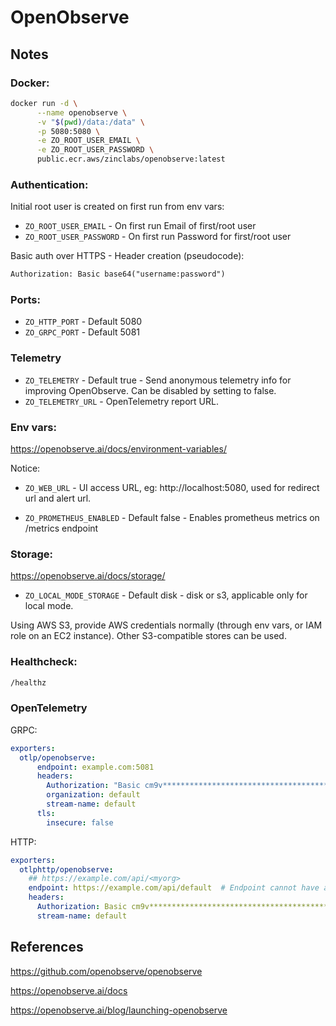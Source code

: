 # OpenObserve

## Notes

### Docker:

```sh
docker run -d \
      --name openobserve \
      -v "$(pwd)/data:/data" \
      -p 5080:5080 \
      -e ZO_ROOT_USER_EMAIL \
      -e ZO_ROOT_USER_PASSWORD \
      public.ecr.aws/zinclabs/openobserve:latest
```

### Authentication:

Initial root user is created on first run from env vars:

- `ZO_ROOT_USER_EMAIL` - On first run Email of first/root user
- `ZO_ROOT_USER_PASSWORD` - On first run Password for first/root user

Basic auth over HTTPS - Header creation (pseudocode):

```txt
Authorization: Basic base64("username:password")
```

### Ports:

- `ZO_HTTP_PORT` - Default 5080
- `ZO_GRPC_PORT` - Default 5081

### Telemetry

- `ZO_TELEMETRY` - Default true -	Send anonymous telemetry info for improving
  OpenObserve. Can be disabled by setting to false.
- `ZO_TELEMETRY_URL` - OpenTelemetry report URL.

### Env vars:

<https://openobserve.ai/docs/environment-variables/>

Notice:

- `ZO_WEB_URL` - UI access URL, eg: http://localhost:5080, used for redirect url
  and alert url.

- `ZO_PROMETHEUS_ENABLED` - Default false - Enables prometheus metrics on
  /metrics endpoint

### Storage:

<https://openobserve.ai/docs/storage/>

- `ZO_LOCAL_MODE_STORAGE` - Default disk - disk or s3, applicable only for local
  mode.

Using AWS S3, provide AWS credentials normally (through env vars, or IAM role on
an EC2 instance). Other S3-compatible stores can be used.

### Healthcheck:

```txt
/healthz
```

### OpenTelemetry

GRPC:

```yaml
exporters:
  otlp/openobserve:
      endpoint: example.com:5081
      headers:
        Authorization: "Basic cm9v****************************************Ng=="
        organization: default
        stream-name: default
      tls:
        insecure: false
```

HTTP:

```yaml
exporters:
  otlphttp/openobserve:
    ## https://example.com/api/<myorg>
    endpoint: https://example.com/api/default  # Endpoint cannot have a trailing slash; <myorg> = default
    headers:
      Authorization: Basic cm9v****************************************Ng==
      stream-name: default
```

## References

<https://github.com/openobserve/openobserve>

<https://openobserve.ai/docs>

<https://openobserve.ai/blog/launching-openobserve>
